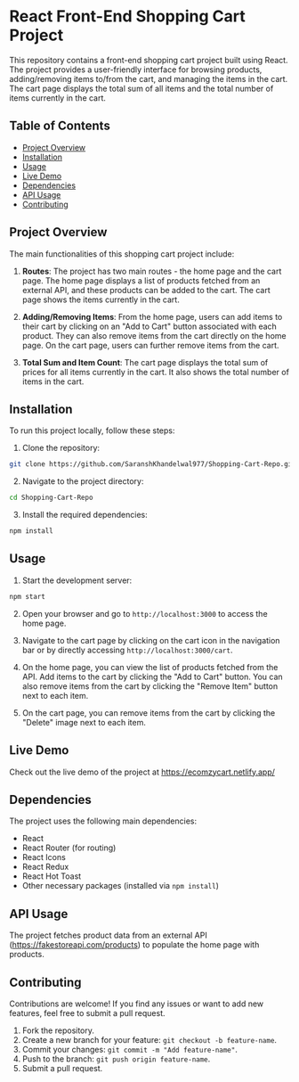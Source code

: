 # React Front-End Shopping Cart Project

This repository contains a front-end shopping cart project built using React. The project provides a user-friendly interface for browsing products, adding/removing items to/from the cart, and managing the items in the cart. The cart page displays the total sum of all items and the total number of items currently in the cart.

## Table of Contents

- [Project Overview](#project-overview)
- [Installation](#installation)
- [Usage](#usage)
- [Live Demo](#live-demo)
- [Dependencies](#dependencies)
- [API Usage](#api-usage)
- [Contributing](#contributing)

## Project Overview

The main functionalities of this shopping cart project include:

1. **Routes**: The project has two main routes - the home page and the cart page. The home page displays a list of products fetched from an external API, and these products can be added to the cart. The cart page shows the items currently in the cart.

2. **Adding/Removing Items**: From the home page, users can add items to their cart by clicking on an "Add to Cart" button associated with each product. They can also remove items from the cart directly on the home page. On the cart page, users can further remove items from the cart.

3. **Total Sum and Item Count**: The cart page displays the total sum of prices for all items currently in the cart. It also shows the total number of items in the cart.

## Installation

To run this project locally, follow these steps:

1. Clone the repository:

```bash
git clone https://github.com/SaranshKhandelwal977/Shopping-Cart-Repo.git
```

2. Navigate to the project directory:

```bash
cd Shopping-Cart-Repo
```

3. Install the required dependencies:

```bash
npm install
```

## Usage

1. Start the development server:

```bash
npm start
```

2. Open your browser and go to `http://localhost:3000` to access the home page.

3. Navigate to the cart page by clicking on the cart icon in the navigation bar or by directly accessing `http://localhost:3000/cart`.

4. On the home page, you can view the list of products fetched from the API. Add items to the cart by clicking the "Add to Cart" button. You can also remove items from the cart by clicking the "Remove Item" button next to each item.

5. On the cart page, you can remove items from the cart by clicking the "Delete" image next to each item.

## Live Demo
Check out the live demo of the project at https://ecomzycart.netlify.app/

## Dependencies

The project uses the following main dependencies:

- React
- React Router (for routing)
- React Icons
- React Redux
- React Hot Toast
- Other necessary packages (installed via `npm install`)

## API Usage

The project fetches product data from an external API (https://fakestoreapi.com/products) to populate the home page with products.

## Contributing

Contributions are welcome! If you find any issues or want to add new features, feel free to submit a pull request.

1. Fork the repository.
2. Create a new branch for your feature: `git checkout -b feature-name`.
3. Commit your changes: `git commit -m "Add feature-name"`.
4. Push to the branch: `git push origin feature-name`.
5. Submit a pull request.
